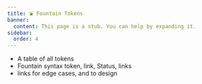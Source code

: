 ```yaml
---
title: ⛲ Fountain Tokens
banner:
  content: This page is a stub. You can help by expanding it.
sidebar:
  order: 4
---
```


- A table of all tokens
- Fountain syntax token, link, Status, links
- links for edge cases, and to design
